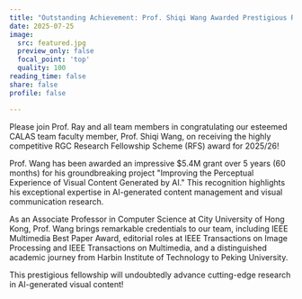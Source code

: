 ```yaml
---
title: "Outstanding Achievement: Prof. Shiqi Wang Awarded Prestigious RGC Research Fellowship!"
date: 2025-07-25
image:
  src: featured.jpg
  preview_only: false
  focal_point: 'top'
  quality: 100
reading_time: false
share: false
profile: false

---
```

Please join Prof. Ray and all team members in congratulating our esteemed CALAS team faculty member, Prof. Shiqi Wang, on receiving the highly competitive RGC Research Fellowship Scheme (RFS) award for 2025/26! 
<!--more-->

Prof. Wang has been awarded an impressive $5.4M grant over 5 years (60 months) for his groundbreaking project "Improving the Perceptual Experience of Visual Content Generated by AI." This recognition highlights his exceptional expertise in AI-generated content management and visual communication research.

As an Associate Professor in Computer Science at City University of Hong Kong, Prof. Wang brings remarkable credentials to our team, including IEEE Multimedia Best Paper Award, editorial roles at IEEE Transactions on Image Processing and IEEE Transactions on Multimedia, and a distinguished academic journey from Harbin Institute of Technology to Peking University.

This prestigious fellowship will undoubtedly advance cutting-edge research in AI-generated visual content! 
